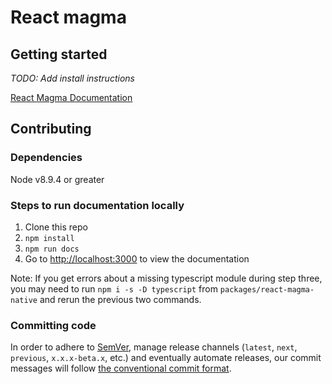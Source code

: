 # React magma

## Getting started

_TODO: Add install instructions_

[React Magma Documentation](http://react-magma.apps.dev.cengage.io/)

## Contributing

### Dependencies

Node v8.9.4 or greater

### Steps to run documentation locally

1. Clone this repo
2. `npm install`
3. `npm run docs`
4. Go to [http://localhost:3000](http://localhost:3000) to view the documentation

Note: If you get errors about a missing typescript module during step three, you may need to run `npm i -s -D typescript` from `packages/react-magma-native` and rerun the previous two commands.

### Committing code

In order to adhere to [SemVer](https://semver.org/), manage release channels (`latest`, `next`, `previous`, `x.x.x-beta.x`, etc.) and eventually automate releases, our commit messages will follow [the conventional commit format](https://www.conventionalcommits.org/en/v1.0.0-beta.2/).

